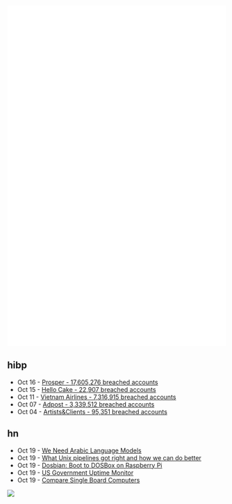 ![Metrics](https://raw.githubusercontent.com/phixion/phixion/master/metrics.svg)

## hibp

<!--
for https://github.com/phixion/phixion/blob/main/.github/workflows/feeds.yml
-->
<!--START_SECTION:haveibeenpwnd-->
- Oct 16 - [Prosper - 17,605,276 breached accounts](https://haveibeenpwned.com/Breach/Prosper)
- Oct 15 - [Hello Cake - 22,907 breached accounts](https://haveibeenpwned.com/Breach/HelloCake)
- Oct 11 - [Vietnam Airlines - 7,316,915 breached accounts](https://haveibeenpwned.com/Breach/VietnamAirlines)
- Oct 07 - [Adpost - 3,339,512 breached accounts](https://haveibeenpwned.com/Breach/Adpost)
- Oct 04 - [Artists&Clients - 95,351 breached accounts](https://haveibeenpwned.com/Breach/ArtistsNClients)
<!--END_SECTION:haveibeenpwnd-->

## hn

<!--
for https://github.com/phixion/phixion/blob/main/.github/workflows/feeds.yml
-->
<!--START_SECTION:hn-->
- Oct 19 - [We Need Arabic Language Models](https://www.natureasia.com/en/nmiddleeast/article/10.1038/nmiddleeast.2025.142)
- Oct 19 - [What Unix pipelines got right and how we can do better](https://programmingsimplicity.substack.com/p/what-unix-pipelines-got-right-and)
- Oct 19 - [Dosbian: Boot to DOSBox on Raspberry Pi](https://cmaiolino.wordpress.com/dosbian/)
- Oct 19 - [US Government Uptime Monitor](https://usa-status.com/)
- Oct 19 - [Compare Single Board Computers](https://sbc.compare/)
<!--END_SECTION:hn-->

<!--
for https://yhype.me
-->
![](https://hit.yhype.me/github/profile?user_id=13013670)
